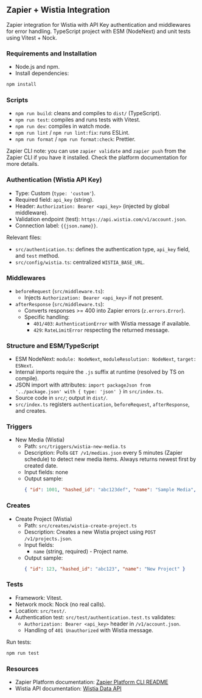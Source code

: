 ## Zapier + Wistia Integration

Zapier integration for Wistia with API Key authentication and middlewares for error handling. TypeScript project with ESM (NodeNext) and unit tests using Vitest + Nock.

### Requirements and Installation
- Node.js and npm.
- Install dependencies:
```bash
npm install
```

### Scripts
- `npm run build`: cleans and compiles to `dist/` (TypeScript).
- `npm run test`: compiles and runs tests with Vitest.
- `npm run dev`: compiles in watch mode.
- `npm run lint` / `npm run lint:fix`: runs ESLint.
- `npm run format` / `npm run format:check`: Prettier.

Zapier CLI note: you can use `zapier validate` and `zapier push` from the Zapier CLI if you have it installed. Check the platform documentation for more details.

### Authentication (Wistia API Key)
- Type: Custom (`type: 'custom'`).
- Required field: `api_key` (string).
- Header: `Authorization: Bearer <api_key>` (injected by global middleware).
- Validation endpoint (test): `https://api.wistia.com/v1/account.json`.
- Connection label: `{{json.name}}`.

Relevant files:
- `src/authentication.ts`: defines the authentication type, `api_key` field, and `test` method.
- `src/config/wistia.ts`: centralized `WISTIA_BASE_URL`.

### Middlewares
- `beforeRequest` (`src/middleware.ts`):
  - Injects `Authorization: Bearer <api_key>` if not present.
- `afterResponse` (`src/middleware.ts`):
  - Converts responses >= 400 into Zapier errors (`z.errors.Error`).
  - Specific handling:
    - `401/403`: `AuthenticationError` with Wistia message if available.
    - `429`: `RateLimitError` respecting the returned message.

### Structure and ESM/TypeScript
- ESM NodeNext: `module: NodeNext`, `moduleResolution: NodeNext`, `target: ESNext`.
- Internal imports require the `.js` suffix at runtime (resolved by TS on compile).
- JSON import with attributes: `import packageJson from '../package.json' with { type: 'json' }` in `src/index.ts`.
- Source code in `src/`; output in `dist/`.
- `src/index.ts` registers `authentication`, `beforeRequest`, `afterResponse`, and creates.

### Triggers

- New Media (Wistia)
  - Path: `src/triggers/wistia-new-media.ts`
  - Description: Polls `GET /v1/medias.json` every 5 minutes (Zapier schedule) to detect new media items. Always returns newest first by created date.
  - Input fields: none
  - Output sample:
    ```json
    { "id": 1001, "hashed_id": "abc123def", "name": "Sample Media", "type": "Video" }
    ```

### Creates

- Create Project (Wistia)
  - Path: `src/creates/wistia-create-project.ts`
  - Description: Creates a new Wistia project using `POST /v1/projects.json`.
  - Input fields:
    - `name` (string, required) - Project name.
  - Output sample:
    ```json
    { "id": 123, "hashed_id": "abc123", "name": "New Project" }
    ```

### Tests
- Framework: Vitest.
- Network mock: Nock (no real calls).
- Location: `src/test/`.
- Authentication test: `src/test/authentication.test.ts` validates:
  - `Authorization: Bearer <api_key>` header in `/v1/account.json`.
  - Handling of `401 Unauthorized` with Wistia message.

Run tests:
```bash
npm run test
```

### Resources
- Zapier Platform documentation: [Zapier Platform CLI README](https://github.com/zapier/zapier-platform/blob/main/packages/cli/README.md)
- Wistia API documentation: [Wistia Data API](https://wistia.com/support/developers/data-api)
